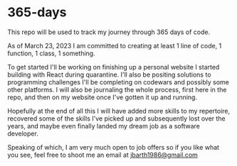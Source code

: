 # 365-days

This repo will be used to track my journey through 365 days of code.

As of March 23, 2023 I am committed to creating at least 1 line of code, 1 function, 1 class, 1 something.

To get started I'll be working on finishing up a personal website I started building with React during quarantine. I'll also be positing solutions to programming challenges I'll be completing on codewars and possibly some other platforms. I will also be journaling the whole process, first here in the repo, and then on my website once I've gotten it up and running.

Hopefully at the end of all this I will have added more skills to my repertoire, recovered some of the skills I've picked up and subsequently lost over the years, and maybe even finally landed my dream job as a software developer.

Speaking of which, I am very much open to job offers so if you like what you see, feel free to shoot me an email at jbarth1986@gmail.com
